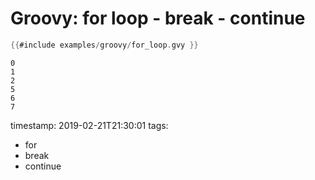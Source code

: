 # Groovy: for loop - break - continue


```groovy
{{#include examples/groovy/for_loop.gvy }}
```

```
0
1
2
5
6
7
```

timestamp: 2019-02-21T21:30:01
tags:
  - for
  - break
  - continue

